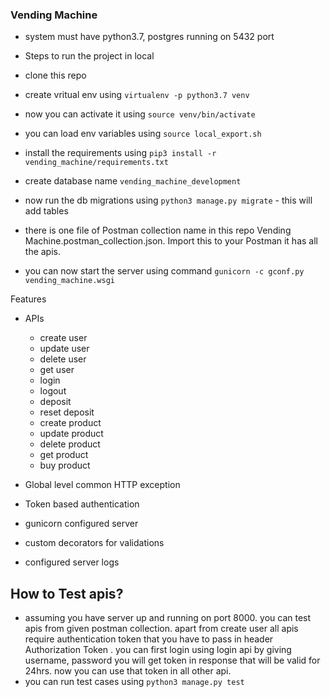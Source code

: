 
### Vending Machine

- system must have python3.7, postgres running on 5432 port


- Steps to run the project in local

- clone this repo
- create vritual env using `virtualenv -p python3.7 venv`
- now you can activate it using `source venv/bin/activate`
- you can load env variables using `source local_export.sh`

- install the requirements using `pip3 install -r vending_machine/requirements.txt`

- create database name `vending_machine_development`

- now run the db migrations using `python3 manage.py migrate` - this will add tables

- there is one file of Postman collection name in this repo Vending Machine.postman_collection.json. Import this to your Postman it has all the apis.

- you can now start the server using command `gunicorn -c gconf.py vending_machine.wsgi`


Features

- APIs
    - create user
    - update user
    - delete user
    - get user
    - login
    - logout
    - deposit
    - reset deposit
    - create product
    - update product
    - delete product
    - get product
    - buy product

- Global level common HTTP exception
- Token based authentication
- gunicorn configured server
- custom decorators for validations
- configured server logs

## How to Test apis?

- assuming you have server up and running on port 8000. you can test apis from given postman collection. apart from create user all apis require authentication token that you have to pass in header
Authorization Token <token> . you can first login using login api by giving username, password you will get token in response that will be valid for 24hrs. now you can use that token in all other api.
- you can run test cases using `python3 manage.py test`

